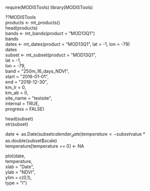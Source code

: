 require(MODISTools) 
library(MODISTools)  

??MODISTools  
products <- mt_products()  
head(products)  
bands <- mt_bands(product = "MOD13Q1")  
bands  
dates <- mt_dates(product = "MOD13Q1", lat = -1, lon = -79)  
dates    
subset <- mt_subset(product = "MOD13Q1",   
                    lat = -1,  
                    lon = -79,  
                    band = "250m_16_days_NDVI",  
                    start = "2016-01-01",  
                    end = "2018-12-30",   
                    km_lr = 0,  
                    km_ab = 0,  
                    site_name = "testsite",  
                    internal = TRUE,  
                    progress = FALSE)  
                    
                    
head(subset)  
str(subset)  



date <- as.Date(subset$calendar_date)  
temperature <- subset$value * as.double(subset$scale)  
temperature[temperature == 0] <- NA  



plot(date,  
     temperature,  
     xlab = "Date",  
     ylab = "NDVI",  
     ylim = c(0,1),  
     type = "l")
     
